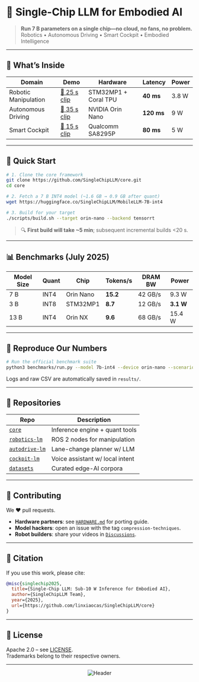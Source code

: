 # 🚀 Single-Chip LLM for Embodied AI

> **Run 7 B parameters on a single chip—no cloud, no fans, no problem.**  
> Robotics • Autonomous Driving • Smart Cockpit • Embodied Intelligence

---

## 📌 What’s Inside

| Domain | Demo | Hardware | Latency | Power |
|--------|------|----------|---------|-------|
| Robotic Manipulation | [:movie_camera: 25 s clip](https://github.com/SingleChipLLM/robotics-lm-demo) | STM32MP1 + Coral TPU | **40 ms** | 3.8 W |
| Autonomous Driving | [:movie_camera: 35 s clip](https://github.com/SingleChipLLM/autodrive-lm-demo) | NVIDIA Orin Nano | **120 ms** | 9 W |
| Smart Cockpit | [:movie_camera: 15 s clip](https://github.com/SingleChipLLM/cockpit-lm-demo) | Qualcomm SA8295P | **80 ms** | 5 W |

---

## 🧩 Quick Start

```bash
# 1. Clone the core framework
git clone https://github.com/SingleChipLLM/core.git
cd core

# 2. Fetch a 7 B INT4 model (~1.6 GB → 0.9 GB after quant)
wget https://huggingface.co/SingleChipLLM/MobileLLM-7B-int4

# 3. Build for your target
./scripts/build.sh --target orin-nano --backend tensorrt
```

> 🔍 **First build will take ~5 min**; subsequent incremental builds <20 s.

---

## 📊 Benchmarks (July 2025)

| Model Size | Quant | Chip | Tokens/s | DRAM BW | Power |
|------------|-------|------|----------|---------|-------|
| 7 B        | INT4  | Orin Nano | **15.2** | 42 GB/s | 9.3 W |
| 3 B        | INT8  | STM32MP1 | **8.7**  | 12 GB/s | **3.1 W** |
| 13 B       | INT4  | Orin NX | **9.6**  | 68 GB/s | 15.4 W |

---

## 🧪 Reproduce Our Numbers

```bash
# Run the official benchmark suite
python3 benchmarks/run.py --model 7b-int4 --device orin-nano --scenario single-stream
```

Logs and raw CSV are automatically saved in `results/`.

---

## 🧰 Repositories

| Repo | Description |
|------|-------------|
| [`core`](https://github.com/SingleChipLLM/core) | Inference engine + quant tools |
| [`robotics-lm`](https://github.com/SingleChipLLM/robotics-lm) | ROS 2 nodes for manipulation |
| [`autodrive-lm`](https://github.com/SingleChipLLM/autodrive-lm) | Lane-change planner w/ LLM |
| [`cockpit-lm`](https://github.com/SingleChipLLM/cockpit-lm) | Voice assistant w/ local intent |
| [`datasets`](https://github.com/SingleChipLLM/datasets) | Curated edge-AI corpora |

---

## 🤝 Contributing

We ❤️ pull requests.  
- **Hardware partners**: see [`HARDWARE.md`](docs/HARDWARE.md) for porting guide.  
- **Model hackers**: open an issue with the tag `compression-techniques`.  
- **Robot builders**: share your videos in [`Discussions`](https://github.com/SingleChipLLM/core/discussions).

---

## 📜 Citation

If you use this work, please cite:

```bibtex
@misc{singlechip2025,
  title={Single-Chip LLM: Sub-10 W Inference for Embodied AI},
  author={SingleChipLLM Team},
  year={2025},
  url={https://github.com/linxiaocas/SingleChipLLM/core}
}
```

---

## 📄 License

Apache 2.0 – see [LICENSE](LICENSE).  
Trademarks belong to their respective owners.

---

<div align="center">

![Header](./single-chip-llm.svg)

</div>
